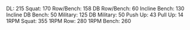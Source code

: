 DL: 215
 Squat: 170
 Row/Bench: 158
 DB Row/Bench: 60
 Incline Bench: 130
 Incline DB Bench: 50
 Military: 125
 DB Military: 50
 Push Up: 43
 Pull Up: 14
 1RPM Squat: 355
 1RPM Row: 280
 1RPM Bench: 260
